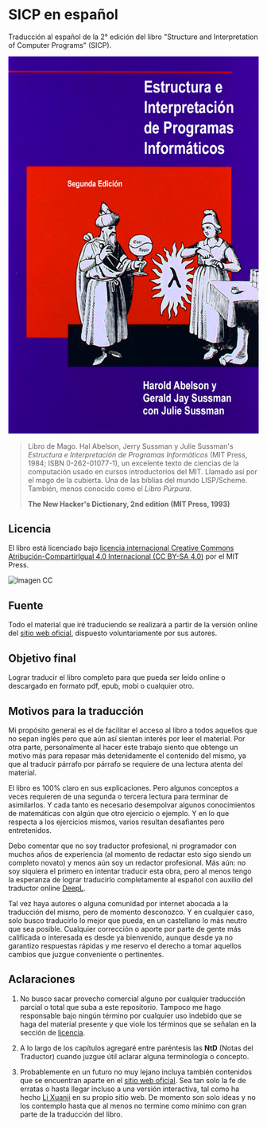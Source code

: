 # SICP en español

Traducción al español de la 2° edición del libro "Structure and Interpretation
of Computer Programs" (SICP).

![Imagen](/imagenes/SICP-traducido.png)

> Libro de Mago. Hal Abelson, Jerry Sussman y Julie Sussman's *Estructura e Interpretación de Programas Informáticos* (MIT Press, 1984; ISBN 0-262-01077-1), un excelente texto de ciencias de la computación usado en cursos introductorios del MIT. Llamado así por el mago de la cubierta. Una de las biblias del mundo LISP/Scheme. También, menos conocido como el *Libro Púrpura*.
>
> **The New Hacker's Dictionary, 2nd edition**
> **(MIT Press, 1993)**

## Licencia 

El libro está licenciado bajo [licencia internacional Creative Commons Atribución-CompartirIgual 4.0 Internacional (CC BY-SA 4.0)](https://creativecommons.org/licenses/by-sa/4.0/deed.es) por el MIT Press.

![Imagen CC](https://licensebuttons.net/l/by-sa/4.0/88x31.png)

## Fuente

Todo el material que iré traduciendo se realizará a partir de la versión online del [sitio web oficial](https://mitpress.mit.edu/sites/default/files/sicp/index.html), dispuesto voluntariamente por sus autores.


## Objetivo final

Lograr traducir el libro completo para que pueda ser leído online o descargado en formato pdf, epub, mobi o cualquier otro.


## Motivos para la traducción

Mi propósito general es el de facilitar el acceso al libro a todos aquellos que no sepan inglés pero que aún así sientan interés por leer el material. Por otra parte, personalmente al hacer este trabajo siento que obtengo un motivo más para repasar más detenidamente el contenido del mismo, ya que al traducir párrafo por párrafo se requiere de una lectura atenta del material.

El libro es 100% claro en sus explicaciones. Pero algunos conceptos a veces requieren de una segunda o tercera lectura para terminar de asimilarlos. Y cada tanto es necesario desempolvar algunos conocimientos de matemáticas con algún que otro ejercicio o ejemplo. Y en lo que respecta a los ejercicios mismos, varios resultan desafiantes pero entretenidos.

Debo comentar que no soy traductor profesional, ni programador con muchos años de experiencia (al momento de redactar esto sigo siendo un completo novato) y menos aún soy un redactor profesional. Más aún: no soy siquiera el primero en intentar traducir esta obra, pero al menos tengo la esperanza de lograr traducirlo completamente al español con auxilio del traductor online [DeepL](https://www.deepl.com/translator). 

Tal vez haya autores o alguna comunidad por internet abocada a la traducción del mismo, pero de momento desconozco. Y en cualquier caso, solo busco traducirlo lo mejor que pueda, en un castellano lo más neutro que sea posible. Cualquier corrección o aporte por parte de gente más calificada o interesada es desde ya bienvenido, aunque desde ya no garantizo respuestas rápidas y me reservo el derecho a tomar aquellos cambios que juzgue conveniente o pertinentes.

## Aclaraciones

1) No busco sacar provecho comercial alguno por cualquier traducción parcial o total que suba a este repositorio. Tampoco me hago responsable bajo ningún término por cualquier uso indebido que se haga del material presente y que viole los términos que se señalan en la sección de [licencia](#licencia).

2) A lo largo de los capítulos agregaré entre paréntesis las **NtD** (Notas del Traductor) cuando juzgue útil aclarar alguna terminología o concepto.

3) Probablemente en un futuro no muy lejano incluya también contenidos que se encuentran aparte en el [sitio web oficial](https://mitpress.mit.edu/sites/default/files/sicp/index.html). Sea tan solo la fe de erratas o hasta llegar incluso a una versión interactiva, tal como ha hecho [Li Xuanji](http://www.xuanji.li/isicp/index.html) en su propio sitio web. De momento son solo ideas y no los contemplo hasta que al menos no termine como mínimo con gran parte de la traducción del libro.

